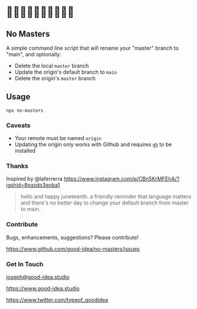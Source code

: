 # ✊🏿✊🏾✊🏽✊🏼✊🏻

## No Masters

A simple command line script that will rename your "master" branch to "main", and optionally:

- Delete the local `master` branch
- Update the origin's default branch to `main`
- Delete the origin's `master` branch

## Usage

`npx no-masters`

### Caveats

- Your remote must be named `origin`
- Updating the origin only works with Github and requires [`gh`](https://cli.github.com/manual/installation) to be installed

### Thanks

Inspired by @laferrerra
https://www.instagram.com/p/CBn5KrMFEhA/?igshid=8sgzdo3eoba1

> hello and happy juneteenth. a friendly
> reminder that language matters and there's
> no better day to change your default branch
> from master to main.

### Contribute

Bugs, enhancements, suggestions?
Please contribute!

https://www.github.com/good-idea/no-masters/issues

### Get In Touch

joseph@good-idea.studio

https://www.good-idea.studio

https://www.twitter.com/typeof_goodidea
